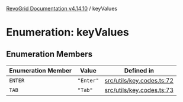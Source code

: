 [RevoGrid Documentation v4.14.10](README.md) / keyValues

# Enumeration: keyValues

## Enumeration Members

| Enumeration Member | Value | Defined in |
| ------ | ------ | ------ |
| `ENTER` | `"Enter"` | [src/utils/key.codes.ts:72](https://github.com/revolist/revogrid/blob/f8d663f4e4ad146b94baf570f65efe48aaaeae09/src/utils/key.codes.ts#L72) |
| `TAB` | `"Tab"` | [src/utils/key.codes.ts:73](https://github.com/revolist/revogrid/blob/f8d663f4e4ad146b94baf570f65efe48aaaeae09/src/utils/key.codes.ts#L73) |
